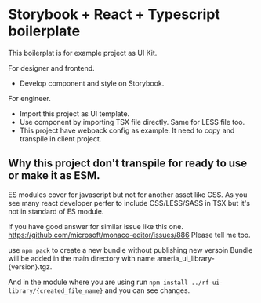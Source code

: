 # Storybook + React + Typescript boilerplate

This boilerplat is for example project as UI Kit.

For designer and frontend.
- Develop component and style on Storybook.

For engineer.
- Import this project as UI template.
- Use component by importing TSX file directly. Same for LESS file too.
- This project have webpack config as example. It need to copy and transpile in client project.

## Why this project don't transpile for ready to use or make it as ESM.
ES modules cover for javascript but not for another asset like CSS. As you see many react developer perfer to include CSS/LESS/SASS in TSX but it's not in standard of ES module.

If you have good answer for similar issue like this one. https://github.com/microsoft/monaco-editor/issues/886
Please tell me too.




use `npm pack` to create a new bundle without publishing new versoin 
Bundle will be added in the main directory with name ameria_ui_library-{version}.tgz.


And in the module where you are using run
`npm install ../rf-ui-library/{created_file_name}`
and you can see changes.